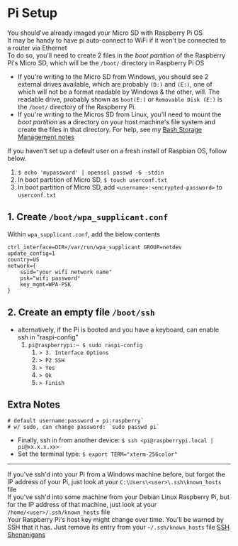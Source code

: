 # Pi Setup
You should've already imaged your Micro SD with Raspberry Pi OS \
It may be handy to have pi auto-connect to WiFi if it won't be connected to a router via Ethernet \
To do so, you'll need to create 2 files in the _boot partition_ of the Raspberry Pi's Micro SD, which will be the `/boot/` directory in Raspberry Pi OS
- If you're writing to the Micro SD from Windows, you should see 2 external drives available, which are probably `(D:)` and `(E:)`, one of which will not be a format readable by Windows & the other, will. The readable drive, probably shown as `boot(E:)` or `Removable Disk (E:)` is the `/boot/` directory of the Raspberry Pi.
- If you're writing to the Micros SD from Linux, you'll need to mount the _boot partition_ as a directory on your host machine's file system and create the files in that directory. For help, see my [Bash Storage Management notes](<../Bash/storage_management.md>)

If you haven't set up a default user on a fresh install of Raspbian OS, follow below.
1. `$ echo 'mypassword' | openssl passwd -6 -stdin`
2. In boot partition of Micro SD, `$ touch userconf.txt`
3. In boot partition of Micro SD, add `<username>:<encrypted-password>` to `userconf.txt`


## 1. Create `/boot/wpa_supplicant.conf`
Within `wpa_supplicant.conf`, add the below contents
```
ctrl_interface=DIR=/var/run/wpa_supplicant GROUP=netdev
update_config=1
country=US
network={
	ssid="your wifi network name"
	psk="wifi password"
	key_mgmt=WPA-PSK
}
```
## 2. Create an empty file `/boot/ssh`
- alternatively, if the Pi is booted and you have a keyboard, can enable ssh in "raspi-config"
	1. `pi@raspberrypi:~ $ sudo raspi-config`
		1. `> 3. Interface Options`
		2. `> P2 SSH`
		3. `> Yes`
		4. `> Ok`
		5. `> Finish`

## Extra Notes
```
# default username:password = pi:raspberry`
# w/ sudo, can change password: `sudo passwd pi`
```

- Finally, ssh in from another device: `$ ssh <pi@raspberrypi.local | pi@xx.x.x.xx>`
- Set the terminal type: `$ export TERM="xterm-256color"`

---
If you've ssh'd into your Pi from a Windows machine before, but forgot the IP address of your Pi, just look at your `C:\Users\<user>\.ssh\known_hosts` file \
If you've ssh'd into some machine from your Debian Linux Raspberry Pi, but for the IP address of that machine, just look at your `/home/<user>/.ssh/known_hosts` file \
Your Raspberry Pi's host key might change over time. You'll be warned by SSH that it has. Just remove its entry from your `~/.ssh/known_hosts` file
[SSH Shenanigans](https://blog.0xffff.info/2021/07/25/ssh-shenanigans-part-1-tips-tricks/)
